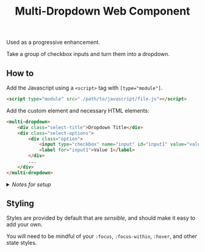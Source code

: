 <header>
 <h1>Multi-Dropdown Web Component</h1>
</header>
Used as a progressive enhancement.

Take a group of checkbox inputs and turn them into a dropdown.

## How to

Add the Javascript using a `<script>` tag with `[type="module"]`.

```html
<script type="module" src="./path/to/javascript/file.js"></script>
```

Add the custom element and necessary HTML elements:

```html
<multi-dropdown>
	<div class="select-title">Dropdown Title</div>
	<div class="select-options">
		<div class="option">
			<input type="checkbox" name="input" id="input1" value="value1" />
			<label for="input1">Value 1</label>
		</div>
		...
	</div>
</multi-dropdown>
```

<details>
  <summary><i>Notes for setup</i></summary>
  When setting up your HTML, what is shown should be considered the default HTML. If you need more complex or are constrained by different style needs, you only need the classes `.select-options` and `.select-title`.
</details>

## Styling

Styles are provided by default that are _sensible_, and should make it easy to add your own.

You will need to be mindful of your `:focus`, `:focus-within`, `:hover`, and other state styles.
